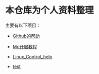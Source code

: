 # 本仓库为个人资料整理
主要有以下项目：
- [Github的帮助](https://github.com/Pleiadem/Chat_Prompts/blob/main/Git_Help.md)
- [Mc开服教程](https://github.com/Pleiadem/Chat_Prompts/blob/main/Mc%E5%BC%80%E6%9C%8D%E7%AE%80%E6%98%93%E6%95%99%E7%A8%8B)
- [Linux_Control_help](https://github.com/Pleiadem/Chat_Prompts/tree/main/Linux_Control_help)

- [test](/归档/jtnew.cfg)